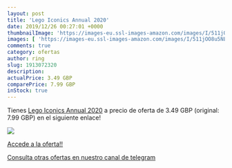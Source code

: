 ```yaml
---
layout: post
title: 'Lego Iconics Annual 2020'
date: 2019/12/26 00:27:01 +0000
thumbnailImage: 'https://images-eu.ssl-images-amazon.com/images/I/511jOO8u5NL._SL200_.jpg'
images: [ 'https://images-eu.ssl-images-amazon.com/images/I/511jOO8u5NL._SL200_.jpg' ]
comments: true
category: ofertas
author: ring
slug: 1913072320
description:
actualPrice: 3.49 GBP
comparePrice: 7.99 GBP
inStock: true
---
```


Tienes [Lego Iconics Annual 2020](https://www.amazon.com/dp/1913072320/?tag=redken08-20) a precio de oferta de 3.49 GBP (original: 7.99 GBP) en el siguiente enlace!

[![](https://images-eu.ssl-images-amazon.com/images/I/511jOO8u5NL._SL200_.jpg)](https://www.amazon.com/dp/1913072320/?tag=redken08-20)

[Accede a la oferta!!](https://www.amazon.com/dp/1913072320/?tag=redken08-20)

[Consulta otras ofertas en nuestro canal de telegram](https://t.me/s/ofertas25)
